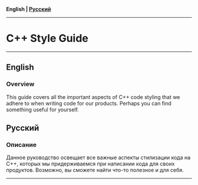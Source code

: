 **English | [Русский](#русский)**

---

# C++ Style Guide

---

## English

### Overview
This guide covers all the important aspects of C++ code styling that we adhere to when writing code for our products. Perhaps you can find something useful for yourself.

## Русский

### Описание
Данное руководство освещает все важные аспекты стилизации кода на C++, которых мы придерживаемся при написании кода для своих продуктов. Возможно, вы сможете найти что-то полезное и для себя.

---
